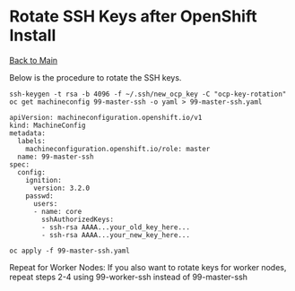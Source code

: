 # Rotate SSH Keys after OpenShift Install

[Back to Main](../README.md)

Below is the procedure to rotate the SSH keys. 

```shell
ssh-keygen -t rsa -b 4096 -f ~/.ssh/new_ocp_key -C "ocp-key-rotation"
oc get machineconfig 99-master-ssh -o yaml > 99-master-ssh.yaml
```

```
apiVersion: machineconfiguration.openshift.io/v1
kind: MachineConfig
metadata:
  labels:
    machineconfiguration.openshift.io/role: master
  name: 99-master-ssh
spec:
  config:
    ignition:
      version: 3.2.0
    passwd:
      users:
      - name: core
        sshAuthorizedKeys:
        - ssh-rsa AAAA...your_old_key_here...
        - ssh-rsa AAAA...your_new_key_here...
```

```shell
oc apply -f 99-master-ssh.yaml
```

Repeat for Worker Nodes: If you also want to rotate keys for worker nodes, repeat steps 2-4 using 99-worker-ssh instead of 99-master-ssh